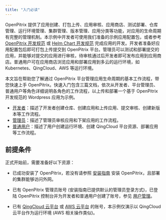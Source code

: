 ```yaml
---
title: "入门必读"
---
```


OpenPitrix 提供了应用创建、打包上传、应用审核、应用商店、测试部署、仓库管理、运行环境管理、集群管理、版本管理、应用分类等功能，对应用的生命周期有完整的管理机制。本示例中开发者可使用我们准备的示例应用配置包，或者参考 [OpenPitrix 开发规范](../developer-guide/openpitrix-specification) 或 [Helm Chart 开发规范](../developer-guide/helm-specification) 完成应用的开发。开发者准备好应用配置包后即可打包上传提交到 OpenPitrix 平台。管理员可以测试和部署提交的应用，并能够对提交的应用进行审核，待审核通过后开发者即可发布应用到应用商店。普通用户可在应用商店浏览应用和部署应用到多云的运行环境，如 Kubernetes、QingCloud、AWS 等运行环境。

本文旨在帮助您了解通过 OpenPitrix 平台管理应用生命周期的基本工作流程，带您快速上手 OpenPitrix。快速入门包含三篇文档，依次从开发者、平台管理员、普通用户等角色详细说明各角色的工作流程，以上传和部署一个基于 OpenPitrix 开发规范的 Wordpress 应用为示例。

- [开发者](../getting-start/developer-quick-start)：描述了开发者创建仓库、创建应用和上传应用、提交审核、创建新版本等工作流程。
- [管理员](../getting-start/admin-quick-start)：描述了管理员审核应用和下架应用的工作流程。
- [普通用户](../getting-start/regular-user-quick-start)：描述了用户创建运行环境、创建 QingCloud 平台资源、部署应用等工作流程。

## 前提条件

正式开始前，需要准备好以下资源：

 - 已成功安装了 OpenPitrix，若没有请参照 [安装指南](../installation/installation-guide) 安装 OpenPitrix，且部署的集群能够访问外网。
 
 - 已有 OpenPitrix 管理员账号 (安装指南已提供默认的管理员登录方式)，已登陆 OpenPitrix 控制台并为开发者和普通用户创建了账号，参见 [用户管理](../user-guide/user-management/#创建用户)。
 
 - 已有 [QingCloud 云平台](https://console.qingcloud.com/) 或 [AWS 云平台](https://www.amazonaws.cn/) 的账号，本示例仅演示以 QingCloud 云平台作为运行环境 (AWS 相关操作类似)。


